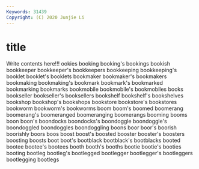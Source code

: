 ```yaml
---
Keywords: 31439
Copyright: (C) 2020 Junjie Li
---
```


# title

Write contents here!!!
ookies 
booking 
booking's 
bookings 
bookish 
bookkeeper 
bookkeeper's 
bookkeepers 
bookkeeping 
bookkeeping's
booklet 
booklet's 
booklets 
bookmaker 
bookmaker's 
bookmakers 
bookmaking 
bookmaking's 
bookmark 
bookmark's
bookmarked 
bookmarking 
bookmarks 
bookmobile 
bookmobile's 
bookmobiles 
books 
bookseller 
bookseller's 
booksellers
bookshelf 
bookshelf's 
bookshelves 
bookshop 
bookshop's 
bookshops 
bookstore 
bookstore's 
bookstores 
bookworm
bookworm's 
bookworms 
boom 
boom's 
boomed 
boomerang 
boomerang's 
boomeranged 
boomeranging 
boomerangs
booming 
booms 
boon 
boon's 
boondocks 
boondocks's 
boondoggle 
boondoggle's 
boondoggled 
boondoggles
boondoggling 
boons 
boor 
boor's 
boorish 
boorishly 
boors 
boos 
boost 
boost's
boosted 
booster 
booster's 
boosters 
boosting 
boosts 
boot 
boot's 
bootblack 
bootblack's
bootblacks 
booted 
bootee 
bootee's 
bootees 
booth 
booth's 
booths 
bootie 
bootie's
booties 
booting 
bootleg 
bootleg's 
bootlegged 
bootlegger 
bootlegger's 
bootleggers 
bootlegging 
bootlegs
